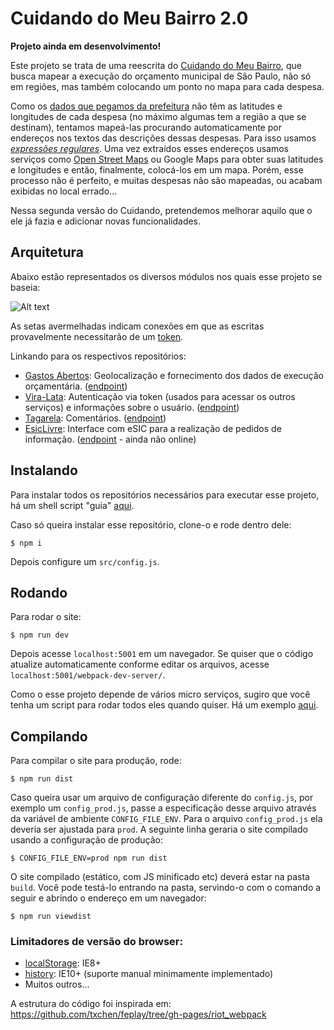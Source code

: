 # Cuidando do Meu Bairro 2.0

**Projeto ainda em desenvolvimento!**

Este projeto se trata de uma reescrita do [Cuidando do Meu Bairro](http://cuidando.org.br), que busca mapear a execução do orçamento municipal de São Paulo, não só em regiões, mas também colocando um ponto no mapa para cada despesa.

Como os [dados que pegamos da prefeitura](http://orcamento.prefeitura.sp.gov.br/orcamento/execucao.html) não têm as latitudes e longitudes de cada despesa (no máximo algumas tem a região a que se destinam), tentamos mapeá-las procurando automaticamente por endereços nos textos das descrições dessas despesas.
Para isso usamos [*expressões regulares*](https://pt.wikipedia.org/wiki/Express%C3%A3o_regular).
Uma vez extraídos esses endereços usamos serviços como [Open Street Maps](http://www.openstreetmap.org) ou Google Maps para obter suas latitudes e longitudes e então, finalmente, colocá-los em um mapa.
Porém, esse processo não é perfeito, e muitas despesas não são mapeadas, ou acabam exibidas no local errado...

Nessa segunda versão do Cuidando, pretendemos melhorar aquilo que o ele já fazia e adicionar novas funcionalidades.


## Arquitetura

Abaixo estão representados os diversos módulos nos quais esse projeto se baseia:

![Alt text](https://rawgit.com/okfn-brasil/cuidando2/master/doc/images/cuidando2_arq2.svg)

As setas avermelhadas indicam conexões em que as escritas provavelmente necessitarão de um [token](https://github.com/okfn-brasil/viralata#protocol).

Linkando para os respectivos repositórios:

- [Gastos Abertos](https://github.com/okfn-brasil/gastos_abertos): Geolocalização e fornecimento dos dados de execução orçamentária. ([endpoint](http://demo.gastosabertos.org))
- [Vira-Lata](https://github.com/okfn-brasil/viralata): Autenticação via token (usados para acessar os outros serviços) e informações sobre o usuário. ([endpoint](http://cuidando.org.br:5002))
- [Tagarela](https://github.com/okfn-brasil/tagarela): Comentários. ([endpoint](http://cuidando.org.br:5002))
- [EsicLivre](https://github.com/okfn-brasil/esiclivre): Interface com eSIC para a realização de pedidos de informação. ([endpoint](http://cuidando.org.br:5004) - ainda não online)


## Instalando

Para instalar todos os repositórios necessários para executar esse projeto, há um shell script "guia" [aqui](doc/install.sh).

Caso só queira instalar esse repositório, clone-o e rode dentro dele:

```
$ npm i
```

Depois configure um `src/config.js`.


## Rodando

Para rodar o site:

```
$ npm run dev
```

Depois acesse `localhost:5001` em um navegador. Se quiser que o código atualize automaticamente conforme editar os arquivos, acesse `localhost:5001/webpack-dev-server/`.

Como o esse projeto depende de vários micro serviços, sugiro que você tenha um script para rodar todos eles quando quiser. Há um exemplo [aqui](doc/run.py).


## Compilando

Para compilar o site para produção, rode:

```
$ npm run dist
```

Caso queira usar um arquivo de configuração diferente do `config.js`, por exemplo um `config_prod.js`, passe a especificação desse arquivo através da variável de ambiente `CONFIG_FILE_ENV`. Para o arquivo `config_prod.js` ela deveria ser ajustada para `prod`. A seguinte linha geraria o site compilado usando a configuração de produção:

```
$ CONFIG_FILE_ENV=prod npm run dist
```

O site compilado (estático, com JS minificado etc) deverá estar na pasta `build`.
Você pode testá-lo entrando na pasta, servindo-o com o comando a seguir e abrindo o endereço em um navegador:

```
$ npm run viewdist
```


### Limitadores de versão do browser:

- [localStorage](http://caniuse.com/#feat=namevalue-storage): IE8+
- [history](http://caniuse.com/#feat=history): IE10+ (suporte manual minimamente implementado)
- Muitos outros...


A estrutura do código foi inspirada em: https://github.com/txchen/feplay/tree/gh-pages/riot_webpack
